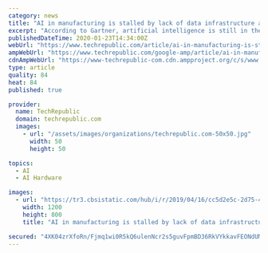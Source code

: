 ```yaml
---
category: news
title: "AI in manufacturing is stalled by lack of data infrastructure and internal buy-in"
excerpt: "According to Gartner, artificial intelligence is still in the early phases of the hype cycle. Among the 37 types of AI on its chart, only speech recognition and GPU accelerators have reached the plateau of productivity. Despite the fact that many AI technologies are too new for mainstream adoption, manufacturing leaders are already stuck in a ..."
publishedDateTime: 2020-01-23T14:34:00Z
webUrl: "https://www.techrepublic.com/article/ai-in-manufacturing-is-stalled-by-lack-of-data-infrastructure-and-internal-buy-in/"
ampWebUrl: "https://www.techrepublic.com/google-amp/article/ai-in-manufacturing-is-stalled-by-lack-of-data-infrastructure-and-internal-buy-in/"
cdnAmpWebUrl: "https://www-techrepublic-com.cdn.ampproject.org/c/s/www.techrepublic.com/google-amp/article/ai-in-manufacturing-is-stalled-by-lack-of-data-infrastructure-and-internal-buy-in/"
type: article
quality: 84
heat: 84
published: true

provider:
  name: TechRepublic
  domain: techrepublic.com
  images:
    - url: "/assets/images/organizations/techrepublic.com-50x50.jpg"
      width: 50
      height: 50

topics:
  - AI
  - AI Hardware

images:
  - url: "https://tr3.cbsistatic.com/hub/i/r/2019/04/16/cc5d2e5c-2d75-433f-a9a7-034a858b46e6/resize/1200x/8e5aaa1afe23fa7488ee8e296e79d3e3/istock-861189644ai.jpg"
    width: 1200
    height: 800
    title: "AI in manufacturing is stalled by lack of data infrastructure and internal buy-in"

secured: "4XK04zrXfoRn/Fjmq1wi0R5kQ6ulenNcr2s5guvFpmBD36RkVYkkavFEONdUMw5CcaWVhgbIkITjBKqtboR85qaUwU3CeYmx1OM9RstLF/NXTOG+JoY8iycfnTHRHwtJ4WhIhuvrgR0Qbrj3jF5rTjDu22bMQlqISDgtNljXxN/G2Mh2RmjiDdZjxMy98JYkPz6b7Zzr++Y67xim530SpwZmr9YiRLavEboFUdezuvroJNqbtWmh9e3wUic/jU9Ya/TN2YJc9PlZAyZOBAvoRfcTAjPmYdsWsP5a4Ld9xUz1Z4iFfh47nPVMbwlL3JJM;t1knV1oxnwC7pU/+06icPQ=="
---
```


